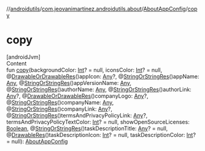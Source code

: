 //[androidutils](../../index.md)/[com.jeovanimartinez.androidutils.about](../index.md)/[AboutAppConfig](index.md)/[copy](copy.md)



# copy  
[androidJvm]  
Content  
fun [copy](copy.md)(backgroundColor: [Int](https://kotlinlang.org/api/latest/jvm/stdlib/kotlin/-int/index.html)? = null, iconsColor: [Int](https://kotlinlang.org/api/latest/jvm/stdlib/kotlin/-int/index.html)? = null, @[DrawableOrDrawableRes](../../com.jeovanimartinez.androidutils.annotations/-drawable-or-drawable-res/index.md)()appIcon: [Any](https://kotlinlang.org/api/latest/jvm/stdlib/kotlin/-any/index.html)?, @[StringOrStringRes](../../com.jeovanimartinez.androidutils.annotations/-string-or-string-res/index.md)()appName: [Any](https://kotlinlang.org/api/latest/jvm/stdlib/kotlin/-any/index.html), @[StringOrStringRes](../../com.jeovanimartinez.androidutils.annotations/-string-or-string-res/index.md)()appVersionName: [Any](https://kotlinlang.org/api/latest/jvm/stdlib/kotlin/-any/index.html), @[StringOrStringRes](../../com.jeovanimartinez.androidutils.annotations/-string-or-string-res/index.md)()authorName: [Any](https://kotlinlang.org/api/latest/jvm/stdlib/kotlin/-any/index.html), @[StringOrStringRes](../../com.jeovanimartinez.androidutils.annotations/-string-or-string-res/index.md)()authorLink: [Any](https://kotlinlang.org/api/latest/jvm/stdlib/kotlin/-any/index.html)?, @[DrawableOrDrawableRes](../../com.jeovanimartinez.androidutils.annotations/-drawable-or-drawable-res/index.md)()companyLogo: [Any](https://kotlinlang.org/api/latest/jvm/stdlib/kotlin/-any/index.html)?, @[StringOrStringRes](../../com.jeovanimartinez.androidutils.annotations/-string-or-string-res/index.md)()companyName: [Any](https://kotlinlang.org/api/latest/jvm/stdlib/kotlin/-any/index.html), @[StringOrStringRes](../../com.jeovanimartinez.androidutils.annotations/-string-or-string-res/index.md)()companyLink: [Any](https://kotlinlang.org/api/latest/jvm/stdlib/kotlin/-any/index.html)?, @[StringOrStringRes](../../com.jeovanimartinez.androidutils.annotations/-string-or-string-res/index.md)()termsAndPrivacyPolicyLink: [Any](https://kotlinlang.org/api/latest/jvm/stdlib/kotlin/-any/index.html)?, termsAndPrivacyPolicyTextColor: [Int](https://kotlinlang.org/api/latest/jvm/stdlib/kotlin/-int/index.html)? = null, showOpenSourceLicenses: [Boolean](https://kotlinlang.org/api/latest/jvm/stdlib/kotlin/-boolean/index.html), @[StringOrStringRes](../../com.jeovanimartinez.androidutils.annotations/-string-or-string-res/index.md)()taskDescriptionTitle: [Any](https://kotlinlang.org/api/latest/jvm/stdlib/kotlin/-any/index.html)? = null, @[DrawableRes](https://developer.android.com/reference/kotlin/androidx/annotation/DrawableRes.html)()taskDescriptionIcon: [Int](https://kotlinlang.org/api/latest/jvm/stdlib/kotlin/-int/index.html)? = null, taskDescriptionColor: [Int](https://kotlinlang.org/api/latest/jvm/stdlib/kotlin/-int/index.html)? = null): [AboutAppConfig](index.md)  



